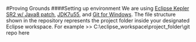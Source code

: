 #Proving Grounds
####Setting up environment
We are using [Eclipse Kepler SR2 w/ Java8 patch](http://www.eclipse.org/downloads/download.php?file=/technology/epp/downloads/release/kepler/SR2-with-Java8-patches/eclipse-jee-kepler-SR2-Java8-win32.zip), [JDK7u55](http://www.oracle.com/technetwork/java/javase/downloads/jdk7-downloads-1880260.html), and [Git for Windows](http://git-scm.com/download/win). The file structure shown in the repository represents the project folder inside your designated Eclipse workspace. For example >> C:\eclipse_workspace\project_folder\git repo here
